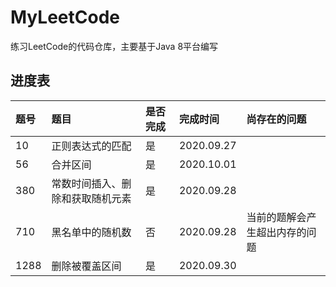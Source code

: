 # MyLeetCode
练习LeetCode的代码仓库，主要基于Java 8平台编写

## 进度表

|题号|题目|是否完成|完成时间|尚存在的问题|
|:----|:----|:----|:----|:----|
|10|正则表达式的匹配|是|2020.09.27||
|56|合并区间|是|2020.10.01||
|380|常数时间插入、删除和获取随机元素|是|2020.09.28||
|710|黑名单中的随机数|否|2020.09.28|当前的题解会产生超出内存的问题|
|1288|删除被覆盖区间|是|2020.09.30||
